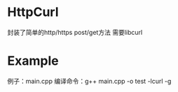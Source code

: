 # HttpCurl
封装了简单的http/https post/get方法
需要libcurl

# Example
例子：main.cpp
编译命令：g++ main.cpp -o test -lcurl -g

